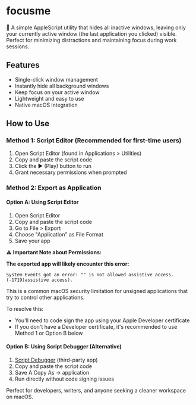 # focusme

🎯 A simple AppleScript utility that hides all inactive windows, leaving only your currently active window (the last application you clicked) visible. Perfect for minimizing distractions and maintaining focus during work sessions.

## Features
- Single-click window management
- Instantly hide all background windows
- Keep focus on your active window
- Lightweight and easy to use
- Native macOS integration

## How to Use

### Method 1: Script Editor (Recommended for first-time users)
1. Open Script Editor (found in Applications > Utilities)
2. Copy and paste the script code
3. Click the ▶️ (Play) button to run
4. Grant necessary permissions when prompted

### Method 2: Export as Application
#### Option A: Using Script Editor
1. Open Script Editor
2. Copy and paste the script code
3. Go to File > Export
4. Choose "Application" as File Format
5. Save your app
   
⚠️ **Important Note about Permissions:**

**The exported app will likely encounter this error:**
```
System Events got an error: "" is not allowed assistive access. (-1719)assistive access).
```

This is a common macOS security limitation for unsigned applications that try to control other applications.

To resolve this:
- You'll need to code sign the app using your Apple Developer certificate
- If you don't have a Developer certificate, it's recommended to use Method 1 or Option B below

#### Option B: Using Script Debugger (Alternative)
1. [Script Debugger](https://latenightsw.com/) (third-party app)
2. Copy and paste the script code
3. Save A Copy As -> application
4. Run directly without code signing issues

Perfect for developers, writers, and anyone seeking a cleaner workspace on macOS.
